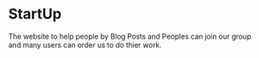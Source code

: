 # StartUp

The website to help people by Blog Posts and Peoples can join our group and many users can order us to do thier work.
